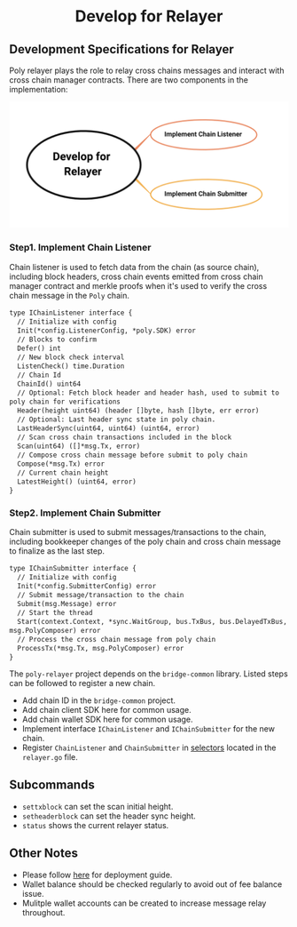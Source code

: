 <h1 align="center">Develop for Relayer</h1>

## Development Specifications for Relayer

Poly relayer plays the role to relay cross chains messages and interact with cross chain manager contracts. There are two components in the implementation:
<div align=center><img src="resources/develop_for_relayer.png" alt=""/></div>


### Step1. Implement Chain Listener
Chain listener is used to fetch data from the chain (as source chain), including block headers, cross chain events emitted from cross chain manager contract and merkle proofs when it's used to verify the cross chain message in the `Poly` chain.

```
type IChainListener interface {
  // Initialize with config
  Init(*config.ListenerConfig, *poly.SDK) error
  // Blocks to confirm
  Defer() int
  // New block check interval
  ListenCheck() time.Duration
  // Chain Id
  ChainId() uint64
  // Optional: Fetch block header and header hash, used to submit to poly chain for verifications
  Header(height uint64) (header []byte, hash []byte, err error)
  // Optional: Last header sync state in poly chain.
  LastHeaderSync(uint64, uint64) (uint64, error)
  // Scan cross chain transactions included in the block
  Scan(uint64) ([]*msg.Tx, error)
  // Compose cross chain message before submit to poly chain
  Compose(*msg.Tx) error
  // Current chain height
  LatestHeight() (uint64, error)
}
```

### Step2. Implement Chain Submitter
Chain submitter is used to submit messages/transactions to the chain, including  bookkeeper changes of the poly chain and cross chain message to finalize as the last step.

```
type IChainSubmitter interface {
  // Initialize with config
  Init(*config.SubmitterConfig) error
  // Submit message/transaction to the chain
  Submit(msg.Message) error
  // Start the thread
  Start(context.Context, *sync.WaitGroup, bus.TxBus, bus.DelayedTxBus, msg.PolyComposer) error  
  // Process the cross chain message from poly chain
  ProcessTx(*msg.Tx, msg.PolyComposer) error
}
```

The `poly-relayer` project depends on the `bridge-common` library. Listed steps can be followed to register a new chain.

- Add chain ID in the `bridge-common` project.
- Add chain client SDK here for common usage.
- Add chain wallet SDK here for common usage.
- Implement interface `IChainListener` and `IChainSubmitter` for the new chain.
- Register `ChainListener` and `ChainSubmitter` in [selectors](https://github.com/polynetwork/poly-relayer/blob/main/relayer/relayer.go#L73) located in the `relayer.go` file.

## Subcommands
- `settxblock` can set the scan initial height.
- `setheaderblock` can set the header sync height.
- `status` shows the current relayer status.

## Other Notes
- Please follow [here](https://github.com/polynetwork/poly-relayer/tree/main/docs) for deployment guide.
- Wallet balance should be checked regularly to avoid out of fee balance issue.
- Mulitple wallet accounts can be created to increase message relay throughout.



